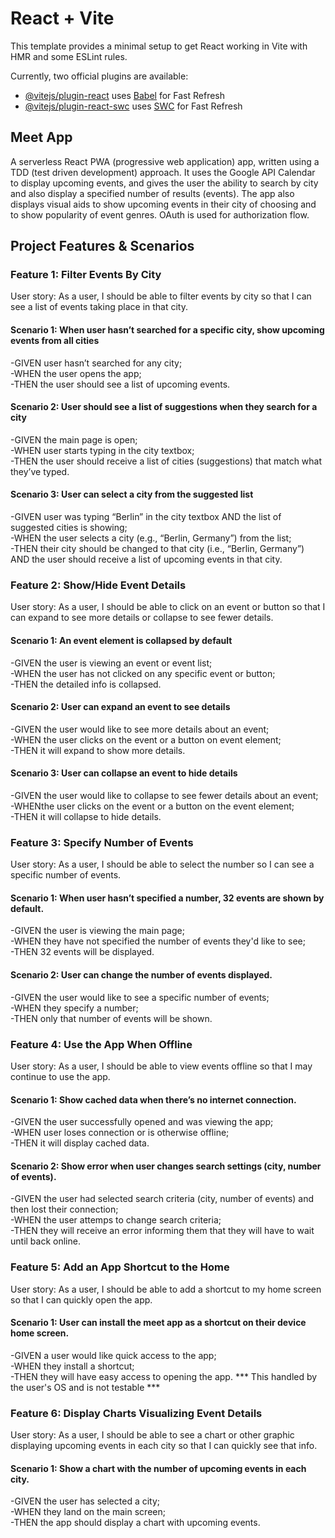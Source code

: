 # React + Vite

This template provides a minimal setup to get React working in Vite with HMR and some ESLint rules.

Currently, two official plugins are available:

- [@vitejs/plugin-react](https://github.com/vitejs/vite-plugin-react/blob/main/packages/plugin-react/README.md) uses [Babel](https://babeljs.io/) for Fast Refresh
- [@vitejs/plugin-react-swc](https://github.com/vitejs/vite-plugin-react-swc) uses [SWC](https://swc.rs/) for Fast Refresh

## Meet App
A serverless React PWA (progressive web application) app, written using a TDD (test driven development) approach.  It uses the Google API Calendar to display upcoming events, and gives the user the ability to search by city and also display a specified number of results (events).  The app also displays visual aids to show upcoming events in their city of choosing and to show popularity of event genres.  OAuth is used for authorization flow.

## Project Features & Scenarios

### Feature 1: Filter Events By City
User story: As a user, I should be able to filter events by city so that I can see a list of events taking place in that city.

#### Scenario 1: When user hasn’t searched for a specific city, show upcoming events from all cities
-GIVEN user hasn’t searched for any city;  
-WHEN the user opens the app;  
-THEN the user should see a list of upcoming events.

#### Scenario 2: User should see a list of suggestions when they search for a city
-GIVEN the main page is open;  
-WHEN user starts typing in the city textbox;  
-THEN the user should receive a list of cities (suggestions) that match what they’ve typed.

#### Scenario 3: User can select a city from the suggested list
-GIVEN user was typing “Berlin” in the city textbox AND the list of suggested cities is showing;  
-WHEN the user selects a city (e.g., “Berlin, Germany”) from the list;  
-THEN their city should be changed to that city (i.e., “Berlin, Germany”) AND the user should receive a list of upcoming events in that city.

### Feature 2: Show/Hide Event Details
User story: As a user, I should be able to click on an event or button so that I can expand to see more details or collapse to see fewer details.

#### Scenario 1: An event element is collapsed by default
-GIVEN the user is viewing an event or event list;  
-WHEN the user has not clicked on any specific event or button;  
-THEN the detailed info is collapsed.

#### Scenario 2: User can expand an event to see details
-GIVEN the user would like to see more details about an event;  
-WHEN the user clicks on the event or a button on event element;  
-THEN it will expand to show more details.

#### Scenario 3: User can collapse an event to hide details
-GIVEN the user would like to collapse to see fewer details about an event;  
-WHENthe user clicks on the event or a button on the event element;  
-THEN it will collapse to hide details.

### Feature 3: Specify Number of Events
User story: As a user, I should be able to select the number so I can see a specific number of events.

#### Scenario 1: When user hasn’t specified a number, 32 events are shown by default.
-GIVEN the user is viewing the main page;  
-WHEN they have not specified the number of events they'd like to see;  
-THEN 32 events will be displayed.

#### Scenario 2: User can change the number of events displayed.
-GIVEN the user would like to see a specific number of events;  
-WHEN they specify a number;  
-THEN only that number of events will be shown.

### Feature 4: Use the App When Offline
User story: As a user, I should be able to view events offline so that I may continue to use the app.

#### Scenario 1: Show cached data when there’s no internet connection.
-GIVEN the user successfully opened and was viewing the app;  
-WHEN user loses connection or is otherwise offline;  
-THEN it will display cached data.

#### Scenario 2: Show error when user changes search settings (city, number of events).
-GIVEN the user had selected search criteria (city, number of events) and then lost their connection;  
-WHEN the user attemps to change search criteria;  
-THEN they will receive an error informing them that they will have to wait until back online.

### Feature 5: Add an App Shortcut to the Home
User story: As a user, I should be able to add a shortcut to my home screen so that I can quickly open the app.

#### Scenario 1: User can install the meet app as a shortcut on their device home screen.
-GIVEN a user would like quick access to the app;  
-WHEN they install a shortcut;  
-THEN they will have easy access to opening the app.
*** This handled by the user's OS and is not testable ***

### Feature 6: Display Charts Visualizing Event Details
User story: As a user, I should be able to see a chart or other graphic displaying upcoming events in each city so that I can quickly see that info.

#### Scenario 1: Show a chart with the number of upcoming events in each city.
-GIVEN the user has selected a city;  
-WHEN they land on the main screen;  
-THEN the app should display a chart with upcoming events.